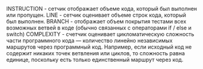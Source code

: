 INSTRUCTION - сетчик отображает объеме кода, который был выполнен или пропущен.
LINE - сетчик оценивает объеме строк кода, который был выполнен.
BRANCH - отображает объем покрытия тестами всех возможных ветвей в коде (обычно связанных с операторами if / else и switch)
COMPLEXITY - счетчик оценивает цикломатическую сложность части программного кода — количество линейно независимых маршрутов через программный код. 
Например, если исходный код не содержит никаких точек ветвления или циклов, то сложность равна единице, поскольку есть только единственный маршрут через код. 
